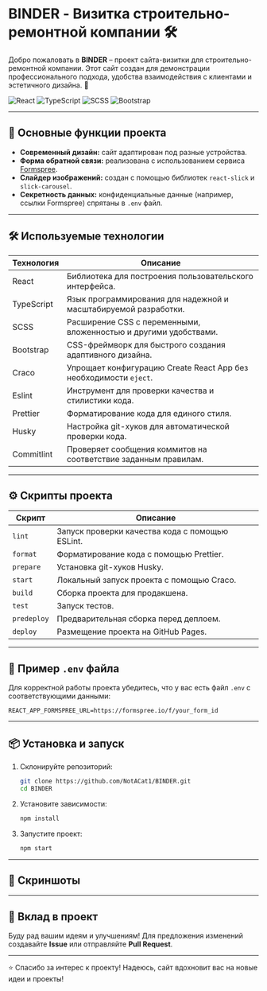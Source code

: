 # BINDER - Визитка строительно-ремонтной компании 🛠️

Добро пожаловать в **BINDER** – проект сайта-визитки для строительно-ремонтной компании. Этот сайт создан для демонстрации профессионального подхода, удобства взаимодействия с клиентами и эстетичного дизайна. 🚀

![React](https://img.shields.io/badge/-React-61DAFB?logo=react&logoColor=white&style=for-the-badge) 
![TypeScript](https://img.shields.io/badge/-TypeScript-007ACC?logo=typescript&logoColor=white&style=for-the-badge) 
![SCSS](https://img.shields.io/badge/-SCSS-CC6699?logo=sass&logoColor=white&style=for-the-badge) 
![Bootstrap](https://img.shields.io/badge/-Bootstrap-7952B3?logo=bootstrap&logoColor=white&style=for-the-badge) 

---

## 🌟 Основные функции проекта

- **Современный дизайн:** сайт адаптирован под разные устройства.
- **Форма обратной связи:** реализована с использованием сервиса [Formspree](https://formspree.io).
- **Слайдер изображений:** создан с помощью библиотек `react-slick` и `slick-carousel`.
- **Секретность данных:** конфиденциальные данные (например, ссылки Formspree) спрятаны в `.env` файл.

---

## 🛠️ Используемые технологии

| Технология    | Описание                                                                                  |
|---------------|-------------------------------------------------------------------------------------------|
| React         | Библиотека для построения пользовательского интерфейса.                                   |
| TypeScript    | Язык программирования для надежной и масштабируемой разработки.                           |
| SCSS          | Расширение CSS с переменными, вложенностью и другими удобствами.                          |
| Bootstrap     | CSS-фреймворк для быстрого создания адаптивного дизайна.                                  |
| Craco         | Упрощает конфигурацию Create React App без необходимости `eject`.                         |
| Eslint        | Инструмент для проверки качества и стилистики кода.                                       |
| Prettier      | Форматирование кода для единого стиля.                                                    |
| Husky         | Настройка git-хуков для автоматической проверки кода.                                     |
| Commitlint    | Проверяет сообщения коммитов на соответствие заданным правилам.                           |

---

## ⚙️ Скрипты проекта

| Скрипт         | Описание                                                                                 |
|----------------|------------------------------------------------------------------------------------------|
| `lint`         | Запуск проверки качества кода с помощью ESLint.                                         |
| `format`       | Форматирование кода с помощью Prettier.                                                 |
| `prepare`      | Установка git-хуков Husky.                                                              |
| `start`        | Локальный запуск проекта с помощью Craco.                                               |
| `build`        | Сборка проекта для продакшена.                                                          |
| `test`         | Запуск тестов.                                                                          |
| `predeploy`    | Предварительная сборка перед деплоем.                                                   |
| `deploy`       | Размещение проекта на GitHub Pages.                                                     |

---

## 🔑 Пример `.env` файла

Для корректной работы проекта убедитесь, что у вас есть файл `.env` с соответствующими данными:

```env
REACT_APP_FORMSPREE_URL=https://formspree.io/f/your_form_id
```

---

## 📦 Установка и запуск

1. Склонируйте репозиторий:
   ```bash
   git clone https://github.com/NotACat1/BINDER.git
   cd BINDER
   ```
2. Установите зависимости:
   ```bash
   npm install
   ```
3. Запустите проект:
   ```bash
   npm start
   ```

---

## 📸 Скриншоты

---

## 🤝 Вклад в проект

Буду рад вашим идеям и улучшениям! Для предложения изменений создавайте **Issue** или отправляйте **Pull Request**.

---

⭐ Спасибо за интерес к проекту! Надеюсь, сайт вдохновит вас на новые идеи и проекты!